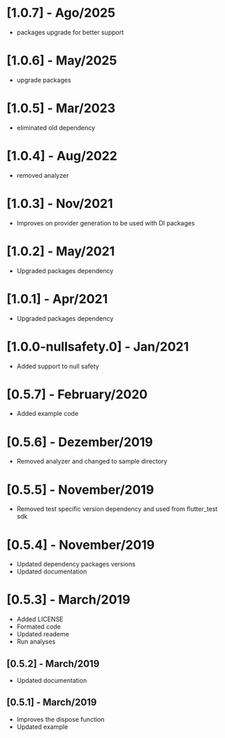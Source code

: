 # [1.0.7] - Ago/2025

- packages upgrade for better support

# [1.0.6] - May/2025

- upgrade packages

# [1.0.5] - Mar/2023

- eliminated old dependency

# [1.0.4] - Aug/2022

- removed analyzer

# [1.0.3] - Nov/2021

- Improves on provider generation to be used with DI packages

# [1.0.2] - May/2021

- Upgraded packages dependency

# [1.0.1] - Apr/2021

- Upgraded packages dependency

# [1.0.0-nullsafety.0] - Jan/2021

- Added support to null safety

# [0.5.7] - February/2020

- Added example code

# [0.5.6] - Dezember/2019

- Removed analyzer and changed to sample directory

# [0.5.5] - November/2019

- Removed test specific version dependency and used from flutter_test sdk

# [0.5.4] - November/2019

- Updated dependency packages versions
- Updated documentation

# [0.5.3] - March/2019

- Added LICENSE
- Formated code
- Updated reademe
- Run analyses

## [0.5.2] - March/2019

- Updated documentation

## [0.5.1] - March/2019

- Improves the dispose function
- Updated example
